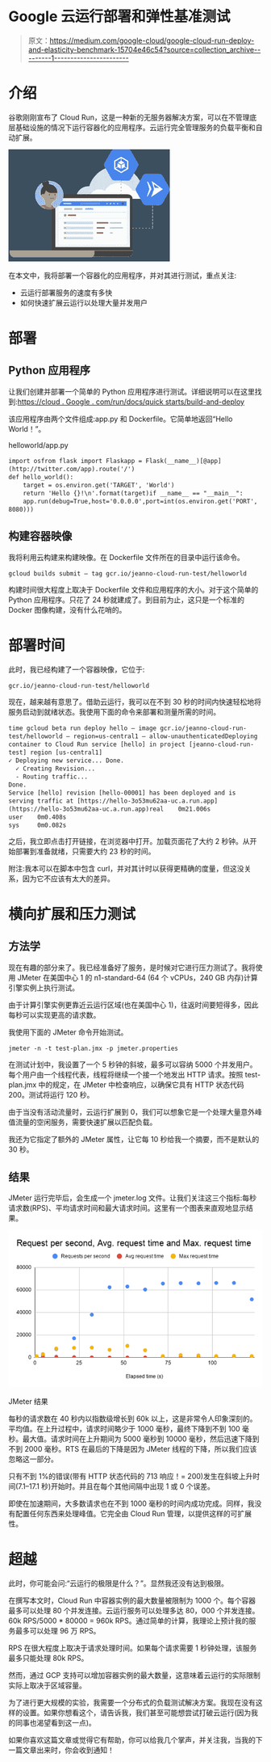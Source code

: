 # Google 云运行部署和弹性基准测试

> 原文：<https://medium.com/google-cloud/google-cloud-run-deploy-and-elasticity-benchmark-15704e46c54?source=collection_archive---------1----------------------->

# 介绍

谷歌刚刚宣布了 Cloud Run，这是一种新的无服务器解决方案，可以在不管理底层基础设施的情况下运行容器化的应用程序。云运行完全管理服务的负载平衡和自动扩展。

![](img/4e227fad61eabeb02b12dab707b6b33a.png)

在本文中，我将部署一个容器化的应用程序，并对其进行测试，重点关注:

*   云运行部署服务的速度有多快
*   如何快速扩展云运行以处理大量并发用户

# 部署

## Python 应用程序

让我们创建并部署一个简单的 Python 应用程序进行测试。详细说明可以在这里找到:[https://cloud . Google . com/run/docs/quick starts/build-and-deploy](https://cloud.google.com/run/docs/quickstarts/build-and-deploy)

该应用程序由两个文件组成:app.py 和 Dockerfile。它简单地返回“Hello World！”。

helloworld/app.py

```
import osfrom flask import Flaskapp = Flask(__name__)[@app](http://twitter.com/app).route('/')
def hello_world():
    target = os.environ.get('TARGET', 'World')
    return 'Hello {}!\n'.format(target)if __name__ == "__main__":
    app.run(debug=True,host='0.0.0.0',port=int(os.environ.get('PORT', 8080)))
```

## 构建容器映像

我将利用云构建来构建映像。在 Dockerfile 文件所在的目录中运行该命令。

```
gcloud builds submit — tag gcr.io/jeanno-cloud-run-test/helloworld
```

构建时间很大程度上取决于 Dockerfile 文件和应用程序的大小。对于这个简单的 Python 应用程序。只花了 24 秒就建成了。到目前为止，这只是一个标准的 Docker 图像构建，没有什么花哨的。

# 部署时间

此时，我已经构建了一个容器映像，它位于:

```
gcr.io/jeanno-cloud-run-test/helloworld
```

现在，越来越有意思了。借助云运行，我可以在不到 30 秒的时间内快速轻松地将服务启动到就绪状态。我使用下面的命令来部署和测量所需的时间。

```
time gcloud beta run deploy hello — image gcr.io/jeanno-cloud-run-test/helloworld — region=us-central1 — allow-unauthenticatedDeploying container to Cloud Run service [hello] in project [jeanno-cloud-run-test] region [us-central1]
✓ Deploying new service... Done.                     
  ✓ Creating Revision...
  - Routing traffic...
Done.
Service [hello] revision [hello-00001] has been deployed and is serving traffic at [https://hello-3o53mu62aa-uc.a.run.app](https://hello-3o53mu62aa-uc.a.run.app)real    0m21.006s
user    0m0.408s
sys     0m0.082s
```

之后，我立即点击打开链接，在浏览器中打开。加载页面花了大约 2 秒钟。从开始部署到准备就绪，只需要大约 23 秒的时间。

附注:我本可以在脚本中包含 curl，并对其计时以获得更精确的度量，但这没关系，因为它不应该有太大的差异。

# 横向扩展和压力测试

## 方法学

现在有趣的部分来了。我已经准备好了服务，是时候对它进行压力测试了。我将使用 JMeter 在美国中心 1 的 n1-standard-64 (64 个 vCPUs，240 GB 内存)计算引擎实例上执行测试。

由于计算引擎实例更靠近云运行区域(也在美国中心 1)，往返时间要短得多，因此每秒可以实现更高的请求数。

我使用下面的 JMeter 命令开始测试。

```
jmeter -n -t test-plan.jmx -p jmeter.properties
```

在测试计划中，我设置了一个 5 秒钟的斜坡，最多可以容纳 5000 个并发用户。每个用户由一个线程代表，线程将继续一个接一个地发出 HTTP 请求。按照 test-plan.jmx 中的规定，在 JMeter 中检查响应，以确保它具有 HTTP 状态代码 200。测试将运行 120 秒。

由于当没有活动流量时，云运行扩展到 0，我们可以想象它是一个处理大量意外峰值流量的空闲服务，需要快速扩展以匹配负载。

我还为它指定了额外的 JMeter 属性，让它每 10 秒给我一个摘要，而不是默认的 30 秒。

## 结果

JMeter 运行完毕后，会生成一个 jmeter.log 文件。让我们关注这三个指标:每秒请求数(RPS)、平均请求时间和最大请求时间。这里有一个图表来直观地显示结果。

![](img/72dd7ec59b7404ec7a8ddbeb3c8cb4fa.png)

JMeter 结果

每秒的请求数在 40 秒内以指数级增长到 60k 以上，这是非常令人印象深刻的。平均值。在上升过程中，请求时间略少于 1000 毫秒，最终下降到不到 100 毫秒。最大值。请求时间在上升期间为 5000 毫秒到 10000 毫秒，然后迅速下降到不到 2000 毫秒。RTS 在最后的下降是因为 JMeter 线程的下降，所以我们应该忽略这一部分。

只有不到 1%的错误(带有 HTTP 状态代码的 713 响应！= 200)发生在斜坡上升时间(7.1–17.1 秒)开始时。并且在每个其他间隔中出现 1 或 0 个误差。

即使在加速期间，大多数请求也在不到 1000 毫秒的时间内成功完成。同样，我没有配置任何东西来处理峰值。它完全由 Cloud Run 管理，以提供这样的可扩展性。

# 超越

此时，你可能会问:“云运行的极限是什么？”。显然我还没有达到极限。

在撰写本文时，Cloud Run 中容器实例的最大数量被限制为 1000 个。每个容器最多可以处理 80 个并发连接。云运行服务可以处理多达 80，000 个并发连接。60k RPS/5000 * 80000 = 960k RPS。通过简单的计算，我理论上预计我的服务最多可以处理 96 万 RPS。

RPS 在很大程度上取决于请求处理时间。如果每个请求需要 1 秒钟处理，该服务最多只能处理 80k RPS。

然而，通过 GCP 支持可以增加容器实例的最大数量，这意味着云运行的实际限制实际上取决于区域容量。

为了进行更大规模的实验，我需要一个分布式的负载测试解决方案。我现在没有这样的设置。如果你想看这个，请告诉我，我们甚至可能想尝试打破云运行(因为我的同事也渴望看到这一点)。

如果你喜欢这篇文章或觉得它有帮助，你可以给我几个掌声，并关注我，当我的下一篇文章出来时，你会收到通知！